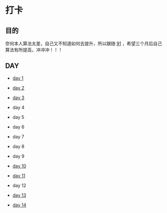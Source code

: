 # 打卡

## 目的

奈何本人算法太差，自己又不知道如何去提升，所以跟随 [91](https://lucifer.ren/blog/2021/12/03/91algo-6/) ，希望三个月后自己算法有所提高，冲冲冲！！！

## DAY

- [day 1](./day/day1.md)

- [day 2](day/day2.md)

- [day 3](day/day3.md)

- day 4

- day 5

- day 6

- day 7

- day 8

- day 9

- [day 10](day/day10.md)

- [day 11](day/day11.md)

- day 12

- [day 13](day/day13.md)

- [day 14](day/day14.md) 
